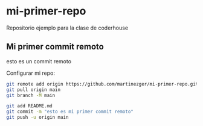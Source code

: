 # mi-primer-repo
Repositorio ejemplo para la clase de coderhouse

## Mi primer commit remoto
esto es un commit remoto

Configurar mi repo:
 
 ```bash
 git remote add origin https://github.com/martinezger/mi-primer-repo.git
 git pull origin main
 git branch -M main

 git add README.md
 git commit -m "esto es mi primer commit remoto"
 git push -u origin main
 ```